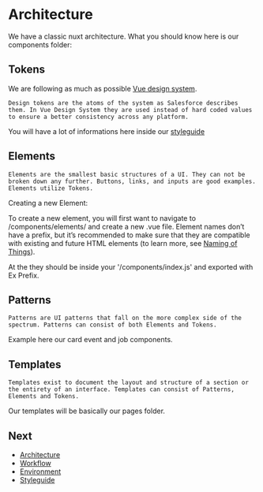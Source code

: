 # Architecture

We have a classic nuxt architecture. What you should know here is our components folder:

## Tokens

We are following as much as possible [Vue design system](https://github.com/viljamis/vue-design-system/wiki/working-with-the-system).

`Design tokens are the atoms of the system as Salesforce describes them. In Vue Design System they are used instead of hard coded values to ensure a better consistency across any platform.`

You will have a lot of informations here inside our [styleguide]('./styleguide.md)

## Elements

`Elements are the smallest basic structures of a UI. They can not be broken down any further. Buttons, links, and inputs are good examples. Elements utilize Tokens.`

Creating a new Element:

To create a new element, you will first want to navigate to /components/elements/ and create a new .vue file. Element names don’t have a prefix, but it’s recommended to make sure that they are compatible with existing and future HTML elements (to learn more, see [Naming of Things](https://github.com/viljamis/vue-design-system/wiki/naming-of-Things)).

At the they should be inside your '/components/index.js' and exported with Ex Prefix.

## Patterns

`Patterns are UI patterns that fall on the more complex side of the spectrum. Patterns can consist of both Elements and Tokens.`

Example here our card event and job components.

## Templates

`Templates exist to document the layout and structure of a section or the entirety of an interface. Templates can consist of Patterns, Elements and Tokens.`

Our templates will be basically our pages folder.

## Next

- [Architecture](./architecture.md)
- [Workflow](./workflow.md)
- [Environment](./environment.md)
- [Styleguide](./styleguide.md)
